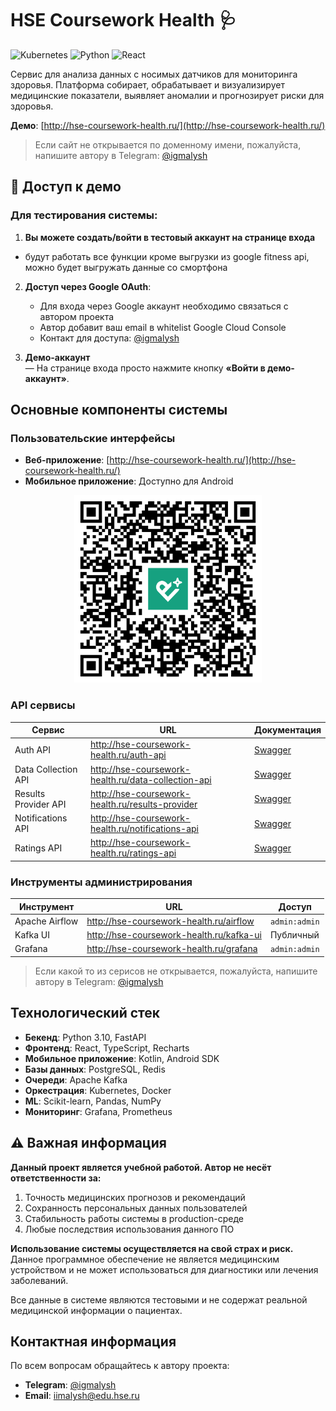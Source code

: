 # HSE Coursework Health 🩺

![Kubernetes](http://img.shields.io/badge/kubernetes-%23326ce5.svg?style=flat&logo=kubernetes&logoColor=white)
![Python](http://img.shields.io/badge/python-3670A0?style=flat&logo=python&logoColor=ffdd54)
![React](http://img.shields.io/badge/react-%2320232a.svg?style=flat&logo=react&logoColor=%2361DAFB)

Сервис для анализа данных с носимых датчиков для мониторинга здоровья. Платформа собирает, обрабатывает и визуализирует медицинские показатели, выявляет аномалии и прогнозирует риски для здоровья.

**Демо**: [http://hse-coursework-health.ru/](http://hse-coursework-health.ru/)
> Если сайт не открывается по доменному имени, пожалуйста, напишите автору в Telegram: [@igmalysh](https://t.me/igmalysh)

## 🚀 Доступ к демо

### Для тестирования системы:
1. **Вы можете создать/войти в тестовый аккаунт на странице входа**
  - будут работать все функции кроме выгрузки из google fitness api, можно будет выгружать данные со смортфона

2. **Доступ через Google OAuth**:
   - Для входа через Google аккаунт необходимо связаться с автором проекта
   - Автор добавит ваш email в whitelist Google Cloud Console
   - Контакт для доступа: [@igmalysh](https://t.me/igmalysh)

3. **Демо-аккаунт**  
   — На странице входа просто нажмите кнопку **«Войти в демо-аккаунт»**.
   
## Основные компоненты системы

### Пользовательские интерфейсы
- **Веб-приложение**: [http://hse-coursework-health.ru/](http://hse-coursework-health.ru/)
- **Мобильное приложение**: Доступно для Android 

<p align="center">
  <img
    src="https://github.com/HSE-COURSEWORK-2025/.github/blob/main/image.png?raw=true"
    alt="Мобильное приложение"
    width="300"
  />
</p>

### API сервисы
| Сервис | URL | Документация |
|--------|-----|--------------|
| Auth API | http://hse-coursework-health.ru/auth-api | [Swagger](http://hse-coursework-health.ru/auth-api/docs) |
| Data Collection API | http://hse-coursework-health.ru/data-collection-api | [Swagger](http://hse-coursework-health.ru/data-collection-api/docs) |
| Results Provider API | http://hse-coursework-health.ru/results-provider | [Swagger](http://hse-coursework-health.ru/results-provider/docs) |
| Notifications API | http://hse-coursework-health.ru/notifications-api | [Swagger](http://hse-coursework-health.ru/notifications-api/docs) |
| Ratings API | http://hse-coursework-health.ru/ratings-api | [Swagger](http://hse-coursework-health.ru/ratings-api/docs) |

### Инструменты администрирования
| Инструмент | URL | Доступ |
|------------|-----|--------|
| Apache Airflow | http://hse-coursework-health.ru/airflow | `admin:admin` |
| Kafka UI | http://hse-coursework-health.ru/kafka-ui | Публичный |
| Grafana | http://hse-coursework-health.ru/grafana | `admin:admin` |

> Если какой то из серисов не открывается, пожалуйста, напишите автору в Telegram: [@igmalysh](https://t.me/igmalysh)

## Технологический стек

- **Бекенд**: Python 3.10, FastAPI
- **Фронтенд**: React, TypeScript, Recharts
- **Мобильное приложение**: Kotlin, Android SDK
- **Базы данных**: PostgreSQL, Redis
- **Очереди**: Apache Kafka
- **Оркестрация**: Kubernetes, Docker
- **ML**: Scikit-learn, Pandas, NumPy
- **Мониторинг**: Grafana, Prometheus

## ⚠️ Важная информация

**Данный проект является учебной работой. Автор не несёт ответственности за:**

1. Точность медицинских прогнозов и рекомендаций
2. Сохранность персональных данных пользователей
3. Стабильность работы системы в production-среде
4. Любые последствия использования данного ПО

**Использование системы осуществляется на свой страх и риск.** Данное программное обеспечение не является медицинским устройством и не может использоваться для диагностики или лечения заболеваний.

Все данные в системе являются тестовыми и не содержат реальной медицинской информации о пациентах.

## Контактная информация

По всем вопросам обращайтесь к автору проекта:
- **Telegram**: [@igmalysh](https://t.me/igmalysh)
- **Email**: [iimalysh@edu.hse.ru](mailto:iimalysh@edu.hse.ru)
